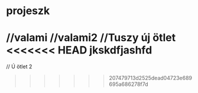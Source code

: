# projeszk
//valami
//valami2
//Tuszy új ötlet
<<<<<<< HEAD
jkskdfjashfd
=======
// Ú ötlet 2

>>>>>>> 207479713d2525dead04723e689695a686278f7d
